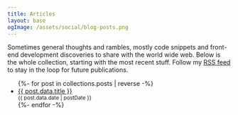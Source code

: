 ```yaml
---
title: Articles
layout: base
ogImage: /assets/social/blog-posts.png
---
```


Sometimes general thoughts and rambles, mostly code snippets and front-end development discoveries to share with the world wide web. Below is the whole collection, starting with the most recent stuff. Follow my [RSS feed](/blog/feed.xml) to stay in the loop for future publications.

<ul class="articles-list" role="list">
  {%- for post in collections.posts | reverse -%}
    <li>
      <a href="{{ post.url }}">{{ post.data.title }}</a>
      <small style="display: block">{{ post.data.date | postDate }}</small>
    </li>
  {%- endfor -%}
</ul>

